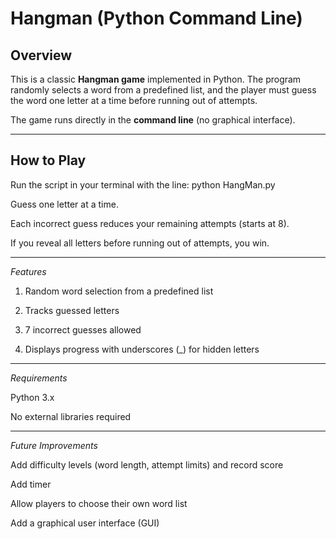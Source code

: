 # Hangman (Python Command Line)

## Overview
This is a classic **Hangman game** implemented in Python. The program randomly selects a word from a predefined list, and the player must guess the word one letter at a time before running out of attempts.

The game runs directly in the **command line** (no graphical interface).

---

## How to Play
Run the script in your terminal with the line: python HangMan.py

Guess one letter at a time.

Each incorrect guess reduces your remaining attempts (starts at 8).

If you reveal all letters before running out of attempts, you win.

---

*Features*

1. Random word selection from a predefined list 

2. Tracks guessed letters 

3. 7 incorrect guesses allowed 

4. Displays progress with underscores (_) for hidden letters

---

*Requirements*

Python 3.x

No external libraries required

---

*Future Improvements*

Add difficulty levels (word length, attempt limits) and record score

Add timer

Allow players to choose their own word list

Add a graphical user interface (GUI)